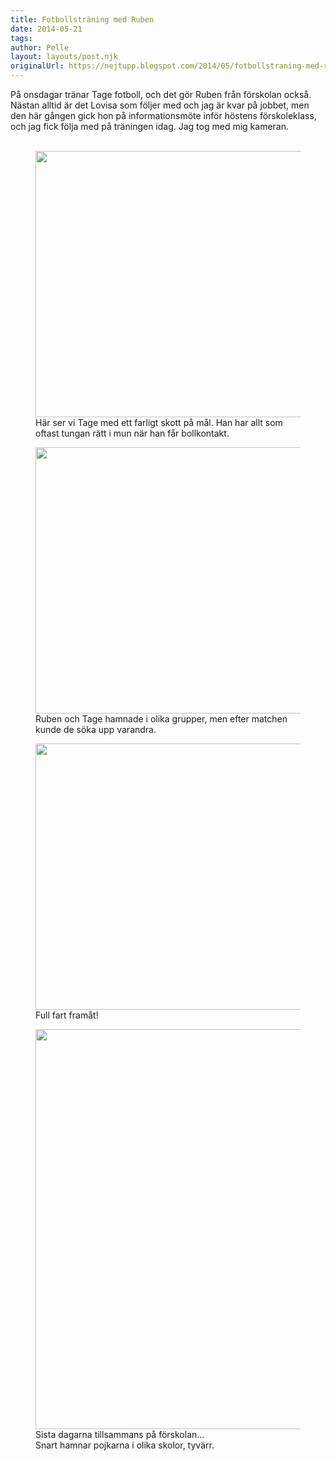 ```yaml
---
title: Fotbollsträning med Ruben
date: 2014-05-21
tags: 	
author: Pelle
layout: layouts/post.njk
originalUrl: https://nejtupp.blogspot.com/2014/05/fotbollstraning-med-ruben.html
---
```


På onsdagar tränar Tage fotboll, och det gör Ruben från förskolan också. Nästan alltid är det Lovisa som följer med och jag är kvar på jobbet, men den här gången gick hon på informationsmöte inför höstens förskoleklass, och jag fick följa med på träningen idag. Jag tog med mig kameran.<br><br>

<figure>
	<img src="../../../../img/Fotbollstra%CC%88ning+med+Ruben-PERK6043.jpg" height="426">
	<figcaption>Här ser vi Tage med ett farligt skott på mål. Han har allt som oftast tungan rätt i mun när han får bollkontakt.</figcaption>
</figure>

<figure>
	<img src="../../../../img/Fotbollstra%CC%88ning+med+Ruben-PERK6055.jpg" height="426">
	<figcaption>Ruben och Tage hamnade i olika grupper, men efter matchen kunde de söka upp varandra.</figcaption>
</figure>

<figure>
	<img src="../../../../img/Fotbollstra%CC%88ning+med+Ruben-PERK6075.jpg" height="426">
	<figcaption>Full fart framåt!</figcaption>
</figure>

<figure>
	<img src="../../../../img/Fotbollstra%CC%88ning+med+Ruben-PERK6090.jpg" height="640" width="426">
	<figcaption>Sista dagarna tillsammans på förskolan... <br>Snart hamnar pojkarna i olika skolor, tyvärr.</figcaption>
</figure>
